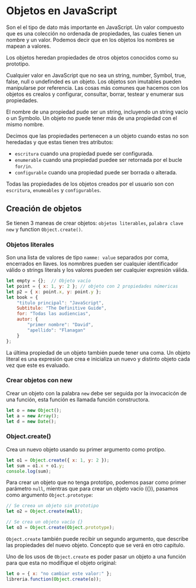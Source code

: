 # Objetos en JavaScript

Son el el tipo de dato más importante en JavaScript. Un valor compuesto que es una colección no ordenada de propiedades, las cuales tienen un nombre y un valor. Podemos decir que en los objetos los nombres se mapean a valores.

Los objetos heredan propiedades de otros objetos conocidos como su prototipo.

Cualquier valor en JavaScript que no sea un string, number, Symbol, true, false, null o undefinded es un objeto. Los objetos son imutables pueden manipularse por referencia. Las cosas más comunes que hacemos con los objetos es crealos y configurar, consultar, borrar, testear y enumerar sus propiedades.

El nombre de una propiedad pude ser un string, incluyendo un string vacío o un Symbolo. Un objeto no puede tener más de una propiedad con el mismo nombre.

Decimos que las propiedades pertenecen a un objeto cuando estas no son heredadas y que estas tienen tres atributos:

- `escritura` cuando una propiedad puede ser configurada.
- `enumerable` cuando una propiedad puedee ser retornada por el bucle `for/in`.
- `configurable` cuando una propiedad puede ser borrada o alterada.

Todas las propiedades de los objetos creados por el usuario son con `escritura`, `enumeables` y `configurables`.

## Creación de objetos

Se tienen 3 maneas de crear objetos: `objetos literables`, `palabra clave new` y function `Object.create()`.

### Objetos literales

Son una lista de valores de tipo `namme: value` separados por coma, encerrados en llaves. los nomnbres pueden ser cualquier identificador válido o strings literals y los valores pueden ser cualquier expresión válida.

```js
let empty = {};  // Objeto vacío
let point = { x: 1, y: 2 }; // objeto con 2 propiedades númericas
let p2 = { x: point.x, y: point.y };
let book = {
    "titulo principal": "JavaScript",
    Subtitulo: "The Definitive Guide",
    for: "Todas las audiencias",
    autor: {
        "primer nombre": "David",
        "apellido": "Flanagan"
    }
};
```

La última propiedad de un objeto también puede tener una coma. Un objeto literal es una expresión que crea e inicializa un nuevo y distinto objeto cada vez que este es evaluado.

### Crear objetos con new

Crear un objeto con la palabra `new` debe ser seguida por la invocacicón de una función, esta función es llamada función constructora.

```js
let o = new Object();
let a = new Array();
let d = new Date();
```

### Object.create()

Crea un nuevo objeto usando su primer argumento como protipo.

```js
let o1 = Object.create({ x: 1, y: 2 });
let sum = o1.x + o1.y;
console.log(sum);
```

Para crear un objeto que no tenga prototipo, podemos pasar como primer parámetro `null`, mientras que para crear un objeto vacío ({}), pasamos como argumento `Object.prototype`:

```js
// Se creea un objeto sin prototipo
let o2 = Object.create(null);

// Se crea un objeto vacío {}
let o3 = Object.create(Object.prototype);
```

`Object.create` también puede recibir un segundo argumento, que describe las propiedades del nuevo objeto. Concepto que se verá en otro capitulo.

Uno de los usos de `Object.create` es poder pasar un objeto a una función para que esta no modifique el objeto original:

```js
let o = { x: "no cambiar este valor:" };
libreria.function(Object.create(o));
```
